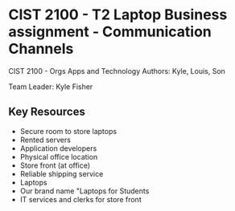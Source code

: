 # CIST 2100 - T2 Laptop Business assignment - Communication Channels
CIST 2100 - Orgs Apps and Technology
Authors: Kyle, Louis, Son

Team Leader: Kyle Fisher


## Key Resources

* Secure room to store laptops
* Rented servers
* Application developers
* Physical office location
* Store front (at office)
* Reliable shipping service
* Laptops
* Our brand name "Laptops for Students
* IT services and clerks for store front
